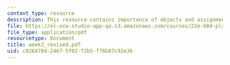```yaml
---
content_type: resource
description: This resource contains importance of objects and assignments.
file: https://ol-ocw-studio-app-qa.s3.amazonaws.com/courses/21m-604-playwriting-i-spring-2005/c826478d24675f02f2b5f76b87c92e36_week3_revised.pdf
file_type: application/pdf
resourcetype: Document
title: week3_revised.pdf
uid: c826478d-2467-5f02-f2b5-f76b87c92e36
---
```

